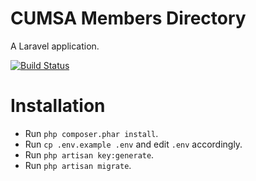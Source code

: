 # CUMSA Members Directory

A Laravel application.

[![Build Status](https://travis-ci.org/CUMSA/members.svg)](https://travis-ci.org/CUMSA/members)

# Installation

* Run `php composer.phar install`.
* Run `cp .env.example .env` and edit `.env` accordingly.
* Run `php artisan key:generate`.
* Run `php artisan migrate`.
